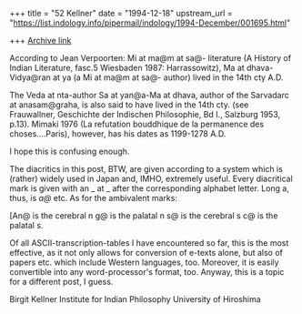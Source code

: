 +++
title = "52 Kellner"
date = "1994-12-18"
upstream_url = "https://list.indology.info/pipermail/indology/1994-December/001695.html"

+++
[Archive link](https://list.indology.info/pipermail/indology/1994-December/001695.html)

According to Jean Verpoorten: Mi at ma@m at sa@-
literature (A History of Indian Literature, fasc.5 Wiesbaden 1987:
Harrassowitz), Ma at dhava-Vidya@ran at ya (a Mi at ma@m at sa@-
author) lived in the 14th cty A.D.

The Veda at nta-author Sa at yan@a-Ma at dhava, author of
the Sarvadarc at anasam@graha, is also said to have lived in the
14th cty. (see Frauwallner, Geschichte der Indischen Philosophie, 
Bd I., Salzburg 1953, p.13). Mimaki 1976 (La refutation bouddhique de la
permanence des choses....Paris), however, has his dates as 
1199-1278 A.D.

I hope this is confusing enough. 

The diacritics in this post, BTW, are given according to a system which
is (rather) widely used in Japan and, IMHO, extremely useful. Every
diacritical mark is given with an _ at _ after the corresponding alphabet
letter. Long a, thus, is _a@_ etc. 
As for the ambivalent marks:

[An@ is the cerebral n
g@ is the palatal n
s@ is the cerebral s
c@ is the palatal s.

Of all ASCII-transcription-tables I have encountered so far, 
this is the most effective, as it not only allows for conversion of
e-texts alone, but also of papers etc. which include Western
languages, too. Moreover, it is easily convertible into any
word-processor's format, too. Anyway, this is a topic for a 
different post, I guess.

Birgit Kellner
Institute for Indian Philosophy
University of Hiroshima







